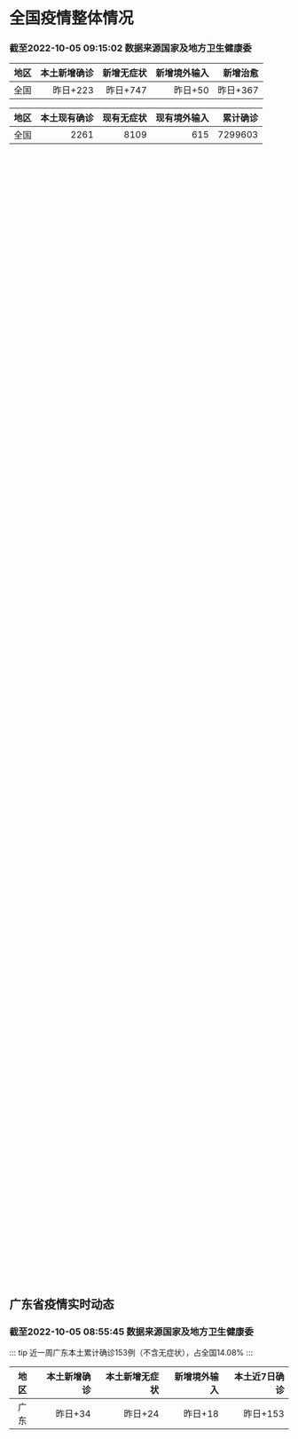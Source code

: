 
# 全国疫情整体情况
### 截至2022-10-05 09:15:02 数据来源国家及地方卫生健康委

|地区|本土新增确诊|新增无症状|新增境外输入|新增治愈|
|:--:|---:|---:|---:|---:|
|全国|昨日+223|昨日+747|昨日+50|昨日+367|

|地区|本土现有确诊|现有无症状|现有境外输入|累计确诊|
|:--:|---:|---:|---:|---:|
|全国|2261|8109|615|7299603|

<div id="chinaDayModify" style="width:100%;height:500px;margin-bottom:10px;"></div>
<div id="chinaAddHistoryData" style="width:100%;height:500px;margin-bottom:10px;"></div>
<div id="chinaNowHistoryData" style="width:100%;height:500px;margin-bottom:10px;"></div>
<div id="chinaTotalHistoryData" style="width:100%;height:500px;margin-bottom:10px;"></div>


## 广东省疫情实时动态
### 截至2022-10-05 08:55:45 数据来源国家及地方卫生健康委

::: tip 近一周广东本土累计确诊153例（不含无症状），占全国14.08%
:::

|地区|本土新增确诊|本土新增无症状|新增境外输入|本土近7日确诊|
|:--:|---:|---:|---:|---:|
|广东|昨日+34|昨日+24|昨日+18|昨日+153|

<div id="guangdongModify" style="width:100%;height:500px;margin-bottom:10px;"></div>
<div id="guangdongTotalHistory" style="width:100%;height:500px;margin-bottom:10px;"></div>
<div id="guangzhouModifyHistory" style="width:100%;height:500px;margin-bottom:10px;"></div>


<script>
import * as echarts from 'echarts'
export default {
  mounted () {
    this.chartChDay = echarts.init(document.getElementById("chinaDayModify"), "dark")
,this.chartChAdd = echarts.init(document.getElementById("chinaAddHistoryData"), "dark")
,this.chartChNow = echarts.init(document.getElementById("chinaNowHistoryData"), "dark")
,this.chartChTotal = echarts.init(document.getElementById("chinaTotalHistoryData"), "dark")
,this.chartGdMod = echarts.init(document.getElementById("guangdongModify"), "dark")
,this.chartGdTotal = echarts.init(document.getElementById("guangdongTotalHistory"), "dark")
,this.chartGzMod = echarts.init(document.getElementById("guangzhouModifyHistory"), "dark")


    const option_gd_mod = {
      title: {
        text: '广东疫情新增趋势（人）'
      },
      tooltip: {
        trigger: 'axis'
      },
      legend: {
        data: ['本土新增确诊', '本土新增无症状', '新增境外输入']
      },
      grid: {
        left: '3%',
        right: '4%',
        bottom: '3%',
        containLabel: true
      },
      toolbox: {
        feature: {
          saveAsImage: {}
        }
      },
      xAxis: {
        type: 'category',
        boundaryGap: false,
        data: ["08.07","08.08","08.09","08.10","08.11","08.12","08.13","08.14","08.15","08.16","08.17","08.18","08.19","08.20","08.21","08.22","08.23","08.24","08.25","08.26","08.27","08.28","08.29","08.30","08.31","09.01","09.02","09.03","09.04","09.05","09.06","09.07","09.08","09.09","09.10","09.11","09.12","09.13","09.14","09.15","09.16","09.17","09.18","09.19","09.20","09.21","09.22","09.23","09.24","09.25","09.26","09.27","09.28","09.29","09.30","10.01","10.02","10.03","10.04",]
      },
      yAxis: {
        type: 'value'
      },
      series: [
        {
          name: '本土新增确诊',
          type: 'line',
          stack: 'Total',
          smooth: true,
          data: [37,25,39,25,22,12,14,12,9,9,6,6,8,9,9,7,17,4,4,6,13,10,24,25,40,55,65,79,63,43,42,27,36,26,15,17,7,6,5,5,3,2,1,0,3,1,2,5,6,7,12,4,18,16,22,17,19,27,34,]
        },
        {
          name: '本土新增无症状',
          type: 'line',
          stack: 'Total',
          smooth: true,
          data: [6,13,7,5,14,11,1,4,8,2,2,1,7,9,11,1,5,2,4,2,4,3,12,21,34,41,40,24,26,17,18,12,28,6,10,11,4,3,4,1,1,1,2,1,2,2,4,0,0,5,5,2,5,15,21,10,24,16,24,]
        },
        {
          name: '新增境外输入',
          type: 'line',
          stack: 'Total',
          smooth: true,
          data: [16,16,20,27,19,13,13,15,3,14,7,9,10,9,17,17,13,16,18,15,19,12,11,10,13,16,17,18,16,16,19,6,16,23,19,21,12,11,8,10,15,7,11,15,12,13,14,15,12,19,14,15,21,15,11,29,11,19,18,]
        }
      ]
    };

    const option_gd_total = {
      title: {
        text: '广东疫情概览（人）'
      },
      tooltip: {
        trigger: 'axis'
      },
      legend: {
        data: ['累计确诊', '累计治愈']
      },
      grid: {
        left: '3%',
        right: '4%',
        bottom: '3%',
        containLabel: true
      },
      toolbox: {
        feature: {
          saveAsImage: {}
        }
      },
      xAxis: {
        type: 'category',
        boundaryGap: false,
        data: ["08.07","08.08","08.09","08.10","08.11","08.12","08.13","08.14","08.15","08.16","08.17","08.18","08.19","08.20","08.21","08.22","08.23","08.24","08.25","08.26","08.27","08.28","08.29","08.30","08.31","09.01","09.02","09.03","09.04","09.05","09.06","09.07","09.08","09.09","09.10","09.11","09.12","09.13","09.14","09.15","09.16","09.17","09.18","09.19","09.20","09.21","09.22","09.23","09.24","09.25","09.26","09.27","09.28","09.29","09.30","10.01","10.02","10.03","10.04",]
      },
      yAxis: {
        type: 'value'
      },
      series: [
        {
          name: '累计确诊',
          type: 'line',
          stack: 'Total',
          smooth: true,
          data: [8328,8371,8430,8482,8523,8548,8575,8602,8614,8637,8650,8665,8683,8701,8727,8751,8781,8801,8822,8844,8879,8898,8933,8968,9021,9092,9174,9271,9350,9413,9474,9507,9559,9608,9642,9680,9699,9716,9729,9744,9762,9771,9783,9798,9813,9827,9843,9863,9881,9905,9931,9950,9991,10022,10055,10101,10131,10177,10229,]
        },
        {
          name: '累计治愈',
          type: 'line',
          stack: 'Total',
          smooth: true,
          data: [8032,8054,8075,8093,8105,8119,8142,8165,8183,8207,8225,8252,8268,8289,8323,8343,8367,8399,8430,8470,8507,8529,8561,8591,8620,8641,8671,8708,8725,8744,8775,8804,8831,8855,8888,8923,8959,9011,9075,9140,9140,9140,9140,9140,9140,9140,9529,9529,9529,9529,9529,9529,9529,9529,9529,9529,9529,9529,9529,]
        }
      ]
    };

    const option_gz_mod = {
      title: {
        text: '广州疫情新增趋势（人）'
      },
      tooltip: {
        trigger: 'axis'
      },
      legend: {
        data: ['本土新增确诊', '本土新增无症状']
      },
      grid: {
        left: '3%',
        right: '4%',
        bottom: '3%',
        containLabel: true
      },
      toolbox: {
        feature: {
          saveAsImage: {}
        }
      },
      xAxis: {
        type: 'category',
        boundaryGap: false,
        data: ["0807","0808","0809","0810","0811","0812","0813","0814","0815","0816","0817","0818","0819","0820","0821","0822","0823","0824","0825","0826","0827","0828","0829","0830","0831","0901","0902","0903","0904","0905","0906","0907","0908","0909","0910","0911","0912","0913","0914","0915","0916","0917","0918","0919","0920","0921","0922","0923","0924","0925","0926","0927","0928","0929","0930","1001","1002","1003","1004",]
      },
      yAxis: {
        type: 'value'
      },
      series: [
        {
          name: '本土新增确诊',
          type: 'line',
          stack: 'Total',
          smooth: true,
          data: [4,1,2,0,1,0,0,1,1,3,0,2,0,0,2,0,2,0,0,0,1,1,0,5,5,3,7,4,8,5,6,3,2,0,0,0,0,0,0,0,0,1,0,0,0,0,1,4,5,2,2,0,1,1,2,0,5,10,12,]
        },
        {
          name: '本土新增无症状',
          type: 'line',
          stack: 'Total',
          smooth: true,
          data: [1,0,0,1,0,0,0,0,0,0,1,0,0,0,2,0,0,0,0,0,1,1,0,0,4,2,3,0,1,3,1,1,0,0,0,0,0,0,0,0,1,0,1,0,1,2,4,0,0,0,1,1,0,2,0,0,3,7,5,]
        }
      ]
    };

    const option_ch_day  = {
      series: [
        {
          type: 'treemap',
          data: [
            {
              name: '本土新增确诊昨日+223',
              value: 223,
            },
            {
              name: '新增无症状昨日+747',
              value: 747,
            },
            {
              name: '新增境外输入昨日+50',
              value: 50,
            },
            {
              name: '新增治愈昨日+367',
              value: 367,
            },
          ]
        }
      ]
    };

    const option_ch_add = {
      title: {
        text: '新增疫情整体走势'
      },
      tooltip: {
        trigger: 'axis'
      },
      legend: {
        data: ['本土确诊', '无症状感染', '新增境外输入']
      },
      grid: {
        left: '3%',
        right: '4%',
        bottom: '3%',
        containLabel: true
      },
      toolbox: {
        feature: {
          saveAsImage: {}
        }
      },
      xAxis: {
        type: 'category',
        boundaryGap: false,
        data: ["08.05","08.06","08.07","08.08","08.09","08.10","08.11","08.12","08.13","08.14","08.15","08.16","08.17","08.18","08.19","08.20","08.21","08.22","08.23","08.24","08.25","08.26","08.27","08.28","08.29","08.30","08.31","09.01","09.02","09.03","09.04","09.05","09.06","09.07","09.08","09.09","09.10","09.11","09.12","09.13","09.14","09.15","09.16","09.17","09.18","09.19","09.20","09.21","09.22","09.23","09.24","09.25","09.26","09.27","09.28","09.29","09.30","10.01","10.02","10.03","10.04",]
      },
      yAxis: {
        type: 'value'
      },
      series: [
        {
          name: '本土确诊',
          type: 'line',
          stack: 'Total',
          smooth: true,
          data: [310,337,324,350,380,614,648,646,623,692,530,566,614,559,578,553,360,308,380,345,262,250,259,301,349,349,307,318,440,314,303,264,323,241,259,239,179,164,188,196,126,102,76,106,92,104,123,114,121,129,159,235,173,119,106,97,106,116,189,250,223,]
        },
        {
          name: '无症状感染',
          type: 'line',
          stack: 'Total',
          smooth: true,
          data: [275,399,483,478,572,1379,1203,1359,1844,1620,1838,2322,2810,2119,1591,1628,1464,1440,1261,1289,1239,1106,1035,1255,1368,1326,1596,1567,1379,1359,1249,1235,1247,1093,1033,994,959,785,727,762,823,746,505,930,715,525,485,512,627,624,601,597,636,625,526,625,549,432,466,626,747,]
        },
        {
          name: '新增境外输入',
          type: 'line',
          stack: 'Total',
          smooth: true,
          data: [51,53,56,49,64,86,56,58,61,78,61,71,68,44,61,49,67,74,33,45,50,50,48,51,33,43,61,55,62,70,46,46,57,39,42,51,55,62,54,41,41,59,64,48,55,48,43,51,54,59,58,60,72,75,64,59,66,63,51,57,50,]
        }
      ]
    };

    const option_ch_now = {
      title: {
        text: '现有疫情整体走势'
      },
      tooltip: {
        trigger: 'axis'
      },
      legend: {
        data: ['本土确诊', '无症状感染', '新增境外输入']
      },
      grid: {
        left: '3%',
        right: '4%',
        bottom: '3%',
        containLabel: true
      },
      toolbox: {
        feature: {
          saveAsImage: {}
        }
      },
      xAxis: {
        type: 'category',
        boundaryGap: false,
        data: ["08.05","08.06","08.07","08.08","08.09","08.10","08.11","08.12","08.13","08.14","08.15","08.16","08.17","08.18","08.19","08.20","08.21","08.22","08.23","08.24","08.25","08.26","08.27","08.28","08.29","08.30","08.31","09.01","09.02","09.03","09.04","09.05","09.06","09.07","09.08","09.09","09.10","09.11","09.12","09.13","09.14","09.15","09.16","09.17","09.18","09.19","09.20","09.21","09.22","09.23","09.24","09.25","09.26","09.27","09.28","09.29","09.30","10.01","10.02","10.03","10.04",]
      },
      yAxis: {
        type: 'value'
      },
      series: [
        {
          name: '本土确诊',
          type: 'line',
          stack: 'Total',
          smooth: true,
          data: [1173,1412,1662,1965,2289,2838,3426,4020,4580,5196,5667,6140,6696,7061,7550,7749,7884,7679,7426,7132,7027,6660,6364,6101,5973,5834,5779,5658,5756,5636,5668,5670,5709,5713,5666,5575,5403,5083,4851,4714,4334,3681,3502,3293,3070,2881,2726,2606,2494,2477,2395,2404,2381,2378,2365,2359,2301,2314,2306,2341,2261,]
        },
        {
          name: '无症状感染',
          type: 'line',
          stack: 'Total',
          smooth: true,
          data: [599,597,608,596,607,633,636,648,652,677,680,704,716,699,693,700,699,712,660,632,621,597,568,547,510,501,519,530,551,562,559,557,571,548,560,560,567,568,566,563,550,565,586,572,576,577,571,577,564,563,552,558,585,613,632,610,608,631,623,629,615,]
        },
        {
          name: '新增境外输入',
          type: 'line',
          stack: 'Total',
          smooth: true,
          data: [4591,4396,4413,4468,4763,5571,6374,7355,9003,10303,11867,13876,16430,18156,19300,20038,20791,21414,21435,21470,21752,21618,21301,21326,21729,22052,22906,23471,23260,23287,23491,23860,24163,24009,23400,22660,22555,21919,21298,20832,20206,18729,18148,17756,17213,16241,14762,14010,13518,11627,11277,10573,10414,10373,10105,9829,9770,9618,8814,8449,8109,]
        }
      ]
    };

    const option_ch_total = {
      title: {
        text: '累计疫情整体走势'
      },
      tooltip: {
        trigger: 'axis'
      },
      legend: {
        data: ['确诊(含港澳台)', '死亡(含港澳台)']
      },
      grid: {
        left: '3%',
        right: '4%',
        bottom: '3%',
        containLabel: true
      },
      toolbox: {
        feature: {
          saveAsImage: {}
        }
      },
      xAxis: {
        type: 'category',
        boundaryGap: false,
        data: ["08.05","08.06","08.07","08.08","08.09","08.10","08.11","08.12","08.13","08.14","08.15","08.16","08.17","08.18","08.19","08.20","08.21","08.22","08.23","08.24","08.25","08.26","08.27","08.28","08.29","08.30","08.31","09.01","09.02","09.03","09.04","09.05","09.06","09.07","09.08","09.09","09.10","09.11","09.12","09.13","09.14","09.15","09.16","09.17","09.18","09.19","09.20","09.21","09.22","09.23","09.24","09.25","09.26","09.27","09.28","09.29","09.30","10.01","10.02","10.03","10.04",]
      },
      yAxis: {
        type: 'value'
      },
      series: [
        {
          name: '确诊(含港澳台)',
          type: 'line',
          stack: 'Total',
          smooth: true,
          data: [5287626,5308583,5331691,5348157,5372961,5398259,5422523,5445908,5468619,5491267,5508415,5532984,5559514,5584597,5609324,5633111,5656972,5675269,5703179,5733500,5762559,5790726,5817871,5846327,5868458,5901615,5938060,5974028,6009747,6044288,6080405,6106096,6144277,6187141,6223835,6259551,6296680,6330038,6356783,6404975,6455788,6502479,6545234,6585920,6626392,6655661,6701113,6748819,6792066,6833790,6872895,6912675,6942179,6988610,7037863,7083359,7127469,7171159,7215114,7249310,7299603,]
        },
        {
          name: '死亡(含港澳台)',
          type: 'line',
          stack: 'Total',
          smooth: true,
          data: [23899,23954,24001,24034,24055,24084,24129,24164,24207,24232,24258,24285,24322,24361,24401,24442,24471,24499,24525,24557,24603,24655,24699,24740,24766,24806,24836,24883,24927,24976,25019,25058,25088,25130,25171,25237,25275,25315,25354,25381,25428,25491,25553,25603,25671,25712,25744,25792,25868,26074,26132,26176,26244,26278,26330,26388,26446,26500,26568,26609,21422,]
        }
      ]
    };

    this.chartGdMod.setOption(option_gd_mod);
    this.chartGdTotal.setOption(option_gd_total);
    this.chartGzMod.setOption(option_gz_mod);
    this.chartChDay.setOption(option_ch_day);
    this.chartChAdd.setOption(option_ch_add);
    this.chartChNow.setOption(option_ch_now);
    this.chartChTotal.setOption(option_ch_total);

    window.onresize = () => {
      this.chartGdMod.resize()
      this.chartGdTotal.resize()
      this.chartGzMod.resize()
      this.chartChDay.resize()
      this.chartChAdd.resize()
      this.chartChNow.resize()
      this.chartChTotal.resize()
    }
  }
}
</script>

## 广东省各地区疫情情况

::: danger 142个中高风险地区
:::

|地区|本土新增确诊|本土新增无症状|本土近7日确诊|中高风险地区|
|:--:|---:|---:|---:|---:|
|广州|+12|+5|+31|0|
|深圳|+11|+10|+92|+128|
|惠州|+3|+3|+9|+8|
|东莞|+2|+4|+2|+4|
|佛山|+2|+1|+4|0|
|江门|+2|0|+6|0|
|韶关|+1|0|+3|+2|
|汕头|+1|0|+1|0|
|珠海|0|+1|0|0|
|肇庆|0|0|+4|0|
|清远|0|0|+1|0|
|湛江|0|0|0|0|
|揭阳|0|0|0|0|
|河源|0|0|0|0|
|阳江|0|0|0|0|
|茂名|0|0|0|0|
|汕尾|0|0|0|0|
|云浮|0|0|0|0|
|潮州|0|0|0|0|
|中山|0|0|0|0|
|梅州|0|0|0|0|


## 广东疫情热点动态

  
### 10-05 09:49
::: tip 10月4日，深圳新增11例确诊病例和10例无症状感染者
10月4日0-24时，深圳新增21例阳性病例，11例诊断为新冠肺炎确诊病例，10例诊断为新冠病毒无症状感染者。其中，在集中隔离观察人员中发现14例，在居家隔离医学观察人员中发现1例，在高风险区筛查中发...

信息来源：南方都市报

[阅读全文](https://h5.baike.qq.com/mobile/landing.html?docid=20221005A01L3V00&isNews=1&adtag=wxjk.yqssc.yqdt)
:::

### 10-05 09:15
::: tip 今起，深圳多个地铁站、公交站点停运！速周知
据@深圳地铁最新消息

根据新冠疫情防控需要

自2022年10月5日起

深圳地铁1/3号线老街站，

2号线湖贝站，3号线晒布站、草埔站

及5号线布心站暂停运营服务

（1/3号线老街站保留站内...

深圳大件事

[阅读全文](https://mp.weixin.qq.com/s?__biz=MzA4NTczOTMzMQ==&mid=2651387182&idx=3&sn=94c819599976a1f4c63f7a73389b6d23&chksm=842f0702b3588e14a3d969bc43b392d9eb48069e8b7c9b82db5462e5669b7c618123d6b2d4d4&mpshare=1&scene=1&srcid=10050nQ81AlED4q0D7xLNajK&sharer_sharetime=1664934062236&sharer_shareid=cf6417681f1ab593d86f6816cedb531b&version=4.0.16.6007&platform=win#rd)
:::

### 10-05 09:15
::: tip 今天0时起实施！罗湖发布通告，涉这些区域
昨晚（4日）23：34

深圳市罗湖区新型冠状病毒肺炎

疫情防控指挥部发布通告

调整相关风险区域

并在东晓街道、黄贝街道部分区域

开展三轮核酸检测...

深圳大件事

[阅读全文](https://mp.weixin.qq.com/s?__biz=MzA4NTczOTMzMQ==&mid=2651387182&idx=2&sn=678295e6dbf2ea41e32a62cccd5a1c12&chksm=842f0702b3588e145e5ee90f04c91a06f12d4f1c442025010a042f96a481b808213ff164ad88&mpshare=1&scene=1&srcid=1005gThQt4tyrrDoCPrepiPS&sharer_sharetime=1664934054319&sharer_shareid=cf6417681f1ab593d86f6816cedb531b&version=4.0.16.6007&platform=win#rd)
:::

### 10-05 09:03
::: tip 深圳10月4日新增本土感染者“11＋10”，详情公布
据深圳卫健委通报，10月4日0-24时，深圳新增21例阳性病例，11例诊断为新冠肺炎确诊病例，10例诊断为新冠病毒无症状感染者。其中，在集中隔离观察人员中发现14例，在居家隔离医学观察人员中发现1例，...

信息来源：界面新闻

[阅读全文](https://h5.baike.qq.com/mobile/landing.html?docid=20221005A018OW00&isNews=1&adtag=wxjk.yqssc.yqdt)
:::

### 10-05 08:59
::: tip 10月4日深圳新增11例确诊病例和10例无症状感染者
10月4日0-24时，深圳新增21例阳性病例，11例诊断为新冠肺炎确诊病例，10例诊断为新冠病毒无症状感染者。其中，在集中隔离观察人员中发现14例，在居家隔离医学观察人员中发现1例，在高风险区筛查中发...

信息来源：环球网

[阅读全文](https://h5.baike.qq.com/mobile/landing.html?docid=20221005A017RG00&isNews=1&adtag=wxjk.yqssc.yqdt)
:::

### 10-05 08:52
::: tip 广东昨日新增本土确诊病例34例 本土无症状感染者24例
10月4日0—24时，广东省新增本土确诊病例28例（广州8例，深圳11例，汕头1例，佛山2例，韶关1例，惠州3例，江门2例）；新增本土无症状感染者24例（广州5例，深圳10例，珠海1例，佛山1例，惠州...

信息来源：成都商报红星新闻

[阅读全文](https://h5.baike.qq.com/mobile/landing.html?docid=20221005A016K100&isNews=1&adtag=wxjk.yqssc.yqdt)
:::

### 10-05 08:43
::: tip 10月4日广东新增本土确诊病例28例和本土无症状感染者24例
10月4日0-24时，全省新增本土确诊病例28例（广州8例，深圳11例，汕头1例，佛山2例，韶关1例，惠州3例，江门2例）；新增本土无症状感染者24例（广州5例，深圳10例，珠海1例，佛山1例，惠州3...

信息来源：南方都市报

[阅读全文](https://h5.baike.qq.com/mobile/landing.html?docid=20221005A014RH00&isNews=1&adtag=wxjk.yqssc.yqdt)
:::

### 10-05 06:22
::: tip 广东惠州市惠城区新增4例阳性感染者
【广东惠州市惠城区新增4例阳性感染者】财联社10月5日电，广东惠州市惠城区10月4日12—18时在高风险区人群核酸筛查中发现4例新冠肺炎阳性个案，是本起疫情的第5、6、7、8例阳性个案。...

信息来源：财联社

[阅读全文](https://h5.baike.qq.com/mobile/landing.html?docid=20221005A00HJK00&isNews=1&adtag=wxjk.yqssc.yqdt)
:::

### 10-05 08:42
::: tip 2022年10月5日广东省新冠肺炎疫情情况
                                                        　　10月4日0-24时，全省新增本土确诊病例28例（广州8例，深圳11例，汕头1例，佛...

信息来源：广东省卫生健康委员会

[阅读全文](https://h5.baike.qq.com/mobile/landing.html?docid=WJW20221005HFK5OQA1&isNews=1&adtag=wxjk.yqssc.yqdt)
:::

### 10-04 23:25
::: tip 提醒！到过深圳福田、罗湖、龙华、龙岗这些地方请报备！
亲爱的居民朋友：



近日，辖区内发现核酸检测异常人员，为迅速控制疫情，阻断疫情传播扩散，尽可能减少对居民朋友健康和生活的影响，请10月1日-10月3日曾到访过以下场所的居民进行申报：



深圳平...

深圳卫健委

[阅读全文](https://mp.weixin.qq.com/s?__biz=MzIxNDA0MTExMg==&mid=2652198226&idx=1&sn=c8cef2cfe96ec11d7690554c2d79d57b&chksm=8c4c6225bb3beb33c4920a2d4e7ee1683372bfe543359af13f47f802f8c0aecde368f92c3dd5&mpshare=1&scene=1&srcid=1005sWQgteo0bVFP6pW2vWy2&sharer_sharetime=1664929418115&sharer_shareid=cf6417681f1ab593d86f6816cedb531b&version=4.0.16.6007&platform=win#rd)
:::

